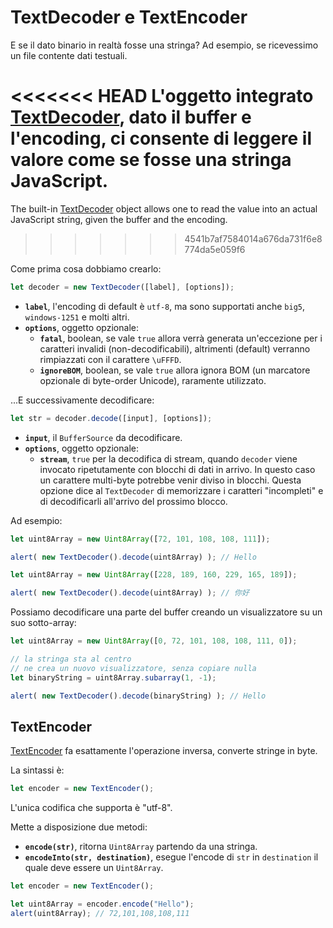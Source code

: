 # TextDecoder e TextEncoder

E se il dato binario in realtà fosse una stringa? Ad esempio, se ricevessimo un file contente dati testuali.

<<<<<<< HEAD
L'oggetto integrato [TextDecoder](https://encoding.spec.whatwg.org/#interface-textdecoder), dato il buffer e l'encoding, ci consente di leggere il valore come se fosse una stringa JavaScript.
=======
The built-in [TextDecoder](https://encoding.spec.whatwg.org/#interface-textdecoder) object allows one to read the value into an actual JavaScript string, given the buffer and the encoding.
>>>>>>> 4541b7af7584014a676da731f6e8774da5e059f6

Come prima cosa dobbiamo crearlo:
```js
let decoder = new TextDecoder([label], [options]);
```

- **`label`**, l'encoding di default è `utf-8`, ma sono supportati anche `big5`, `windows-1251` e molti altri.
- **`options`**, oggetto opzionale:
  - **`fatal`**, boolean, se vale `true` allora verrà generata un'eccezione per i caratteri invalidi (non-decodificabili), altrimenti (default) verranno rimpiazzati con il carattere `\uFFFD`.
  - **`ignoreBOM`**, boolean, se vale `true` allora ignora BOM (un marcatore opzionale di byte-order Unicode), raramente utilizzato.

...E successivamente decodificare:

```js
let str = decoder.decode([input], [options]);
```

- **`input`**, il `BufferSource` da decodificare.
- **`options`**, oggetto opzionale:
  - **`stream`**, `true` per la decodifica di stream, quando `decoder` viene invocato ripetutamente con blocchi di dati in arrivo. In questo caso un carattere multi-byte potrebbe venir diviso in blocchi. Questa opzione dice al `TextDecoder` di memorizzare i caratteri "incompleti" e di decodificarli all'arrivo del prossimo blocco.

Ad esempio:

```js run
let uint8Array = new Uint8Array([72, 101, 108, 108, 111]);

alert( new TextDecoder().decode(uint8Array) ); // Hello
```


```js run
let uint8Array = new Uint8Array([228, 189, 160, 229, 165, 189]);

alert( new TextDecoder().decode(uint8Array) ); // 你好
```

Possiamo decodificare una parte del buffer creando un visualizzatore su un suo sotto-array:


```js run
let uint8Array = new Uint8Array([0, 72, 101, 108, 108, 111, 0]);

// la stringa sta al centro
// ne crea un nuovo visualizzatore, senza copiare nulla
let binaryString = uint8Array.subarray(1, -1);

alert( new TextDecoder().decode(binaryString) ); // Hello
```

## TextEncoder

[TextEncoder](https://encoding.spec.whatwg.org/#interface-textencoder) fa esattamente l'operazione inversa, converte stringe in byte.

La sintassi è:

```js
let encoder = new TextEncoder();
```

L'unica codifica che supporta è "utf-8".

Mette a disposizione due metodi:
- **`encode(str)`**, ritorna `Uint8Array` partendo da una stringa.
- **`encodeInto(str, destination)`**, esegue l'encode di `str` in `destination` il quale deve essere un `Uint8Array`.

```js run
let encoder = new TextEncoder();

let uint8Array = encoder.encode("Hello");
alert(uint8Array); // 72,101,108,108,111
```
